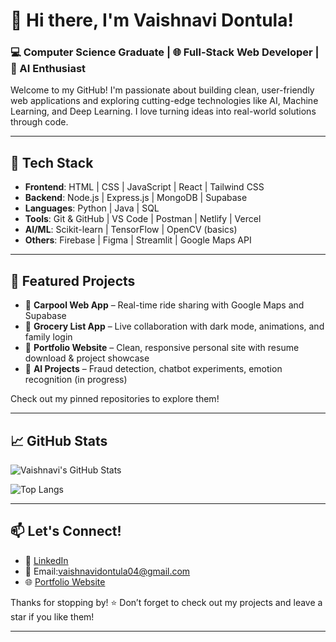 # 👋 Hi there, I'm Vaishnavi Dontula!  

### 💻 Computer Science Graduate | 🌐 Full-Stack Web Developer | 🤖 AI Enthusiast

Welcome to my GitHub! I'm passionate about building clean, user-friendly web applications and exploring cutting-edge technologies like AI, Machine Learning, and Deep Learning. I love turning ideas into real-world solutions through code.

---

## 🚀 Tech Stack

- **Frontend**: HTML | CSS | JavaScript | React | Tailwind CSS  
- **Backend**: Node.js | Express.js | MongoDB | Supabase  
- **Languages**: Python | Java | SQL  
- **Tools**: Git & GitHub | VS Code | Postman | Netlify | Vercel  
- **AI/ML**: Scikit-learn | TensorFlow | OpenCV (basics)  
- **Others**: Firebase | Figma | Streamlit | Google Maps API

---

## 📌 Featured Projects

- 🔗 **Carpool Web App** – Real-time ride sharing with Google Maps and Supabase  
- 🔗 **Grocery List App** – Live collaboration with dark mode, animations, and family login  
- 🔗 **Portfolio Website** – Clean, responsive personal site with resume download & project showcase  
- 🔗 **AI Projects** – Fraud detection, chatbot experiments, emotion recognition (in progress)

Check out my pinned repositories to explore them!

---

## 📈 GitHub Stats

![Vaishnavi's GitHub Stats](https://github-readme-stats.vercel.app/api?username=Vaishnavi-Dontula&show_icons=true&theme=radical)

![Top Langs](https://github-readme-stats.vercel.app/api/top-langs/?username=Vaishnavi-Dontula&layout=compact&theme=radical)

---

## 📫 Let's Connect!

- 💼 [LinkedIn](https://www.linkedin.com/in/vaishnavi-dontula)
- 📧 Email:vaishnavidontula04@gmail.com
- 🌐 [Portfolio Website](https://vaishnavi-dontula.github.io/Portfolio/)

Thanks for stopping by! ⭐️ Don’t forget to check out my projects and leave a star if you like them!

---
